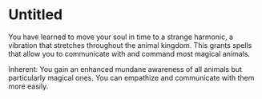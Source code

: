 # Untitled

You have learned to move your soul in time to a strange harmonic, a vibration that stretches throughout the animal kingdom. This grants spells that allow you to communicate with and command most magical animals.

Inherent: You gain an enhanced mundane awareness of all animals but particularly magical ones. You can empathize and communicate with them more easily.
